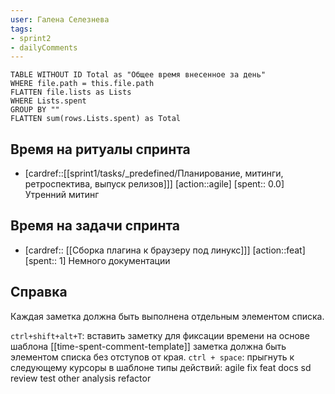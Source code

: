 ```yaml
---
user: Галена Селезнева
tags:
- sprint2
- dailyComments
---
```




```dataview 
TABLE WITHOUT ID Total as "Общее время внесенное за день"
WHERE file.path = this.file.path 
FLATTEN file.lists as Lists
WHERE Lists.spent
GROUP BY ""
FLATTEN sum(rows.Lists.spent) as Total
```
## Время на ритуалы спринта
 
 * [cardref::[[sprint1/tasks/_predefined/Планирование, митинги, ретроспектива, выпуск релизов]]]
  [action::agile] 
  [spent:: 0.0]
   Утренний митинг

## Время на задачи спринта

* [cardref:: [[Сборка плагина к браузеру под линукс]]]
  [action::feat]
  [spent:: 1]
  Немного документации

## Справка

Каждая заметка должна быть выполнена отдельным элементом списка. 

`ctrl+shift+alt+T`:
	вставить заметку для фиксации времени на основе шаблона [[time-spent-comment-template]] 
	заметка должна быть элементом списка без отступов от края. 
`ctrl + space`:
	прыгнуть к следующему курсоры в шаблоне
типы действий:
	agile
	fix
	feat
	docs
	sd
	review
	test
	other
	analysis
	refactor

